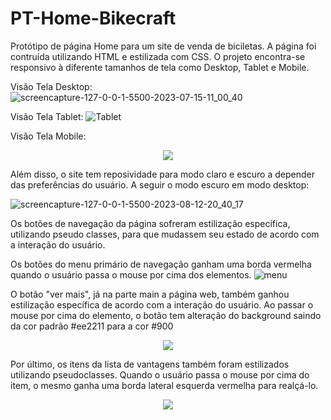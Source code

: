 # PT-Home-Bikecraft
Protótipo de página Home para um site de venda de biciletas. A página foi contruída utilizando HTML e estilizada com CSS. O projeto encontra-se responsivo à diferente tamanhos de tela como Desktop, Tablet e Mobile.

Visão Tela Desktop:
![screencapture-127-0-0-1-5500-2023-07-15-11_00_40](https://github.com/gabrielfc98/PT-Home-Bikecraft/assets/122616019/7cc05f41-78e1-4660-af82-e5badc5c7d52)

Visão Tela Tablet:
![Tablet](https://github.com/gabrielfc98/PT-Home-Bikecraft/assets/122616019/9104bdd1-69f6-4f53-929c-171a239b8076)

Visão Tela Mobile:

<p align="center">
  <img src="https://github.com/gabrielfc98/PT-Home-Bikecraft/assets/122616019/f537be79-153a-4515-b180-62ed4650448f">
</p>

Além disso, o site tem reposividade para modo claro e escuro a depender das preferências do usuário. A seguir o modo escuro em modo desktop:

![screencapture-127-0-0-1-5500-2023-08-12-20_40_17](https://github.com/gabrielfc98/PT-Home-Bikecraft/assets/122616019/58524c37-e6e1-4f37-be3b-a333171da323)

Os botões de navegação da página sofreram estilização específica, utilizando pseudo classes, para que mudassem seu estado de acordo com a interação do usuário. 

Os botões do menu primário de navegação ganham uma borda vermelha quando o usuário passa o mouse por cima dos elementos. 
![menu](https://github.com/gabrielfc98/PT-Home-Bikecraft/assets/122616019/be7110ce-596c-49fa-986e-e5d4590f014b)

O botão "ver mais", já na parte main a página web, também ganhou estilização específica de acordo com a interação do usuário. Ao passar o mouse por cima do elemento, o botão tem alteração do background saindo da cor padrão #ee2211 para a cor #900

<p align="center">
  <img src="https://github.com/gabrielfc98/PT-Home-Bikecraft/assets/122616019/ebd5340b-5397-44f8-8a69-6205492ec33e">
</p>

Por último, os itens da lista de vantagens também foram estilizados utilizando pseudoclasses. Quando o usuário passa o mouse por cima do item, o mesmo ganha uma borda lateral esquerda vermelha para realçá-lo.

<p align="center">
  <img src="https://github.com/gabrielfc98/PT-Home-Bikecraft/assets/122616019/7058c01c-9961-4ff5-8e04-9d2861bc5c99">
</p>

